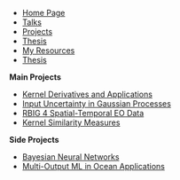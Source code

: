 * [Home Page](README.md)
* [Talks](talks/README.md)
* [Projects](projects/README.md)
* [Thesis](thesis/README.md)
* [My Resources](resources/README.md)
* [Thesis](thesis/README.md)
  
**Main Projects**
* [Kernel Derivatives and Applications](/)
* [Input Uncertainty in Gaussian Processes](/)
* [RBIG 4 Spatial-Temporal EO Data](/)
* [Kernel Similarity Measures](/)

**Side Projects**
* [Bayesian Neural Networks](projects/bnns.md)
* [Multi-Output ML in Ocean Applications](/)